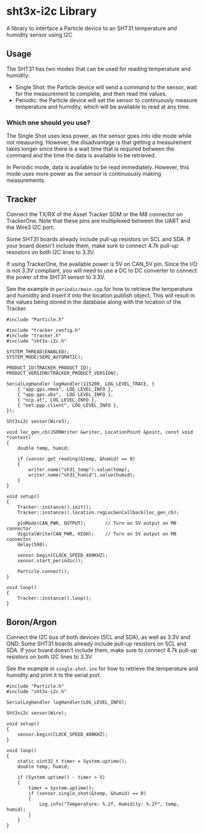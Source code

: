 # sht3x-i2c Library

A library to interface a Particle device to an SHT31 temperature and humidity sensor using I2C

## Usage

The SHT31 has two modes that can be used for reading temperature and humidity:
* Single Shot: the Particle device will send a command to the sensor, wait for the measurement to complete, and then read the values.
* Periodic: the Particle device will set the sensor to continuously measure temperature and humidity, which will be available to read at any time.

### Which one should you use?

The Single Shot uses less power, as the sensor goes into idle mode while not measuring. However, the disadvantage is that getting a measurement takes longer since there is a wait time that is required between the command and the time the data is available to be retrieved.

In Periodic mode, data is available to be read immediately. However, this mode uses more power as the sensor is continuously making measurements.


## Tracker

Connect the TX/RX of the Asset Tracker SOM or the M8 connector on TrackerOne. Note that these pins are multiplexed between the UART and the Wire3 I2C port.

Some SHT31 boards already include pull-up resistors on SCL and SDA. If your board doesn't include them, make sure to connect 4.7k pull-up resostors on both I2C lines to 3.3V.

If using TrackerOne, the available power is 5V on CAN_5V pin. Since the I/O is not 3.3V compliant, you will need to use a DC to DC converter to connect the power of the SHT31 sensor to 3.3V.

See the example in `periodic/main.cpp` for how to retrieve the temperature and humidity and insert it into the location publish object. This will result in the values being stored in the database along with the location of the Tracker.

```
#include "Particle.h"

#include "tracker_config.h"
#include "tracker.h"
#include "sht3x-i2c.h"

SYSTEM_THREAD(ENABLED);
SYSTEM_MODE(SEMI_AUTOMATIC);

PRODUCT_ID(TRACKER_PRODUCT_ID);
PRODUCT_VERSION(TRACKER_PRODUCT_VERSION);

SerialLogHandler logHandler(115200, LOG_LEVEL_TRACE, {
    { "app.gps.nmea", LOG_LEVEL_INFO },
    { "app.gps.ubx",  LOG_LEVEL_INFO },
    { "ncp.at", LOG_LEVEL_INFO },
    { "net.ppp.client", LOG_LEVEL_INFO },
});

Sht3xi2c sensor(Wire3);

void loc_gen_cb(JSONWriter &writer, LocationPoint &point, const void *context)
{
    double temp, humid;

    if (sensor.get_reading(&temp, &humid) == 0)
    {
        writer.name("sh31_temp").value(temp);
        writer.name("sh31_humid").value(humid);
    }
}

void setup()
{
    Tracker::instance().init();
    Tracker::instance().location.regLocGenCallback(loc_gen_cb);
    
    pinMode(CAN_PWR, OUTPUT);       // Turn on 5V output on M8 connector
    digitalWrite(CAN_PWR, HIGH);    // Turn on 5V output on M8 connector
    delay(500);

    sensor.begin(CLOCK_SPEED_400KHZ);
    sensor.start_periodic();

    Particle.connect();
}

void loop()
{
    Tracker::instance().loop();
}
```

## Boron/Argon

Connect the I2C bus of both devices (SCL and SDA), as well as 3.3V and GND. Some SHT31 boards already include pull-up resistors on SCL and SDA. If your board doesn't include them, make sure to connect 4.7k pull-up resistors on both I2C lines to 3.3V.

See the example in `single-shot.ino` for how to retrieve the temperature and humidity and print it to the serial port.

```
#include "Particle.h"
#include "sht3x-i2c.h"

SerialLogHandler logHandler(LOG_LEVEL_INFO);

Sht3xi2c sensor(Wire); 

void setup()
{
    sensor.begin(CLOCK_SPEED_400KHZ);
}

void loop()
{
    static uint32_t timer = System.uptime();
    double temp, humid;

    if (System.uptime() - timer > 5)
    {
        timer = System.uptime();
        if (sensor.single_shot(&temp, &humid) == 0)
        {
            Log.info("Temperature: %.2f, Humidity: %.2f", temp, humid);
        }
    }
}
```